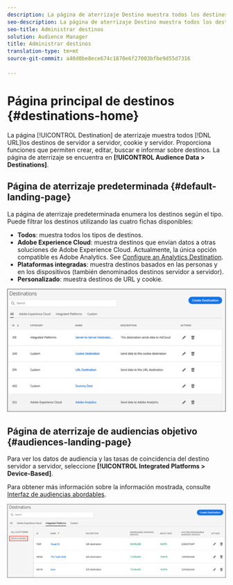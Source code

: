 ```yaml
---
description: La página de aterrizaje Destino muestra todos los destinos de URL, cookie y servidor a servidor. Proporciona funciones que permiten crear, editar, buscar e informar sobre destinos. La página de aterrizaje se encuentra en Datos de audiencia > Destinos.
seo-description: La página de aterrizaje Destino muestra todos los destinos de URL, cookie y servidor a servidor. Proporciona funciones que permiten crear, editar, buscar e informar sobre destinos. La página de aterrizaje se encuentra en Datos de audiencia > Destinos.
seo-title: Administrar destinos
solution: Audience Manager
title: Administrar destinos
translation-type: tm+mt
source-git-commit: a40d0be8ece674c1870e6f27003bfbe9d55d7316

---
```




# Página principal de destinos {#destinations-home}

La página [!UICONTROL Destination] de aterrizaje muestra todos [!DNL URL]los destinos de servidor a servidor, cookie y servidor. Proporciona funciones que permiten crear, editar, buscar e informar sobre destinos. La página de aterrizaje se encuentra en **[!UICONTROL Audience Data > Destinations]**.

## Página de aterrizaje predeterminada {#default-landing-page}

<!-- destinations-home.xml -->

La página de aterrizaje predeterminada enumera los destinos según el tipo. Puede filtrar los destinos utilizando las cuatro fichas disponibles:

* **Todos**: muestra todos los tipos de destinos.
* **Adobe Experience Cloud**: muestra destinos que envían datos a otras soluciones de Adobe Experience Cloud. Actualmente, la única opción compatible es Adobe Analytics. See [Configure an Analytics Destination](/help/using/features/destinations/create-analytics-destination.md).
* **Plataformas integradas**: muestra destinos basados en las personas y en los dispositivos (también denominados destinos servidor a servidor).
* **Personalizado**: muestra destinos de URL y cookie.


![](assets/destinations-landing.png)

## Página de aterrizaje de audiencias objetivo {#audiences-landing-page}

Para ver los datos de audiencia y las tasas de coincidencia del destino servidor a servidor, seleccione **[!UICONTROL Integrated Platforms > Device-Based]**.

Para obtener más información sobre la información mostrada, consulte [Interfaz de audiencias abordables](/help/using/features/addressable-audiences.md#addressable-audience-interface).

![](/help/using/features/assets/addressable-audiences-landing.png)